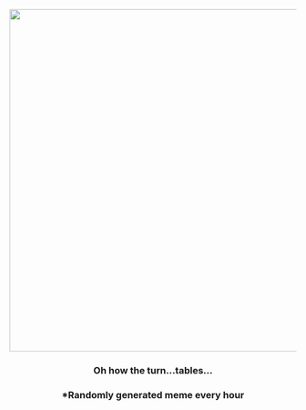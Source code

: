 <p align="center">
        <img src="https://i.redd.it/r6q35ayiafx91.jpg" width="600" height="600">
        </p>
        <h3 align="center">Oh how the turn...tables...</h3>
        <h3 align="center">*Randomly generated meme every hour</h3>
    